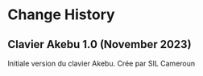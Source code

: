 Change History
=======================

Clavier Akebu 1.0 (November 2023)
-----------------
Initiale version du clavier Akebu.
Crée par SIL Cameroun

